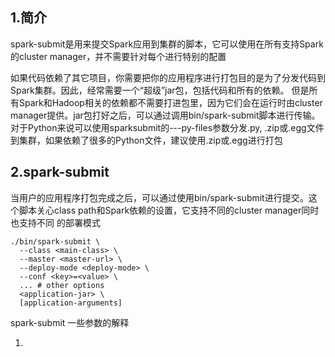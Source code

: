 ## 1.简介
spark-submit是用来提交Spark应用到集群的脚本，它可以使用在所有支持Spark的cluster manager，并不需要针对每个进行特别的配置

如果代码依赖了其它项目，你需要把你的应用程序进行打包目的是为了分发代码到Spark集群。因此，经常需要一个“超级”jar包，包括代码和所有的依赖。
但是所有Spark和Hadoop相关的依赖都不需要打进包里，因为它们会在运行时由cluster manager提供。jar包打好之后，可以通过调用bin/spark-submit脚本进行传输。
对于Python来说可以使用sparksubmit的---py-files参数分发.py, .zip或.egg文件到集群，如果依赖了很多的Python文件，建议使用.zip或.egg进行打包

## 2.spark-submit
当用户的应用程序打包完成之后，可以通过使用bin/spark-submit进行提交。这个脚本关心class path和Spark依赖的设置，它支持不同的cluster manager同时也支持不同
的部署模式

```
./bin/spark-submit \
  --class <main-class> \
  --master <master-url> \
  --deploy-mode <deploy-mode> \
  --conf <key>=<value> \
  ... # other options
  <application-jar> \
  [application-arguments]
```
spark-submit 一些参数的解释

1. 

